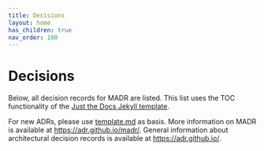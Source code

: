 ```yaml
---
title: Decisions
layout: home
has_children: true
nav_order: 100
---
```


# Decisions

Below, all decision records for MADR are listed.
This list uses the TOC functionality of the [Just the Docs Jekyll template](https://just-the-docs.github.io/just-the-docs/).

For new ADRs, please use [template.md](template.md) as basis.
More information on MADR is available at <https://adr.github.io/madr/>.
General information about architectural decision records is available at <https://adr.github.io/>.
